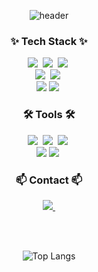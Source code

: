 <p align="center">
  <img src="https://capsule-render.vercel.app/api?type=waving&color=timeGradient&text=Welcome%20to%20Chaekyeong's%20GitHub%20👋&animation=twinkling&fontSize=35&fontAlignY=40&fontAlign=60&height=250" alt="header" />
</p>

<h3 align="center">✨ Tech Stack ✨</h3>
<div align="center">
  <img src="https://img.shields.io/badge/react-20232a.svg?style=for-the-badge&logo=react&logoColor=61DAFB" />&nbsp
  <img src="https://img.shields.io/badge/javascript-F7DF1E.svg?style=for-the-badge&logo=javascript&logoColor=20232a" />&nbsp
  <img src="https://img.shields.io/badge/html5-E34F26.svg?style=for-the-badge&logo=html5&logoColor=white" />&nbsp
</div>

<div align="center">
  <img src="https://img.shields.io/badge/styled--components-DB7093?style=for-the-badge&logo=styled-components&logoColor=ffd35b" />&nbsp
  <img src="https://img.shields.io/badge/css3-1572B6.svg?style=for-the-badge&logo=css3&logoColor=white" />&nbsp
</div>

<div align="center">
  <img src="https://img.shields.io/badge/flutter-02569B?style=for-the-badge&logo=flutter&logoColor=white">
  <img src="https://img.shields.io/badge/dart-2CB7F6.svg?style=for-the-badge&logo=dart&logoColor=white" />&nbsp
</div>

<h3 align="center">🛠 Tools 🛠</h3>
<div align="center">
  <img src="https://img.shields.io/badge/git-F05033.svg?style=for-the-badge&logo=git&logoColor=white" />&nbsp
  <img src="https://img.shields.io/badge/github-181717.svg?style=for-the-badge&logo=github&logoColor=white" />&nbsp
  <img src="https://img.shields.io/badge/Notion-F3F3F3.svg?style=for-the-badge&logo=notion&logoColor=black" />&nbsp
</div>
<div align="center">
  <img src="https://img.shields.io/badge/VSCode-2C2C32.svg?style=for-the-badge&amp;logo=visual-studio-code&amp;logoColor=22ABF3" />
  <img src="https://img.shields.io/badge/figma-FF3735.svg?style=for-the-badge&logo=figma&logoColor=white" />&nbsp
</div>

<h3 align="center">📫 Contact 📫</h3>
<div align="center">
  <a href="mailto:ispr2216@naver.com">
    <img
      src="https://img.shields.io/badge/ispr2216@naver.com-03CF5D?style=for-the-badge&logo=naver&logoColor=white"/>&nbsp
  </a>
</div>

<br></br>

<p align="center">
<img src="https://github-readme-stats.vercel.app/api/top-langs/?username=ck-pp&layout=compact&hide=Python" alt="Top Langs" />
</p>
